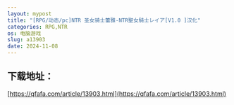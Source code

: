 ```yaml
---
layout: mypost
title: "[RPG/动态/pc]NTR 圣女骑士蕾雅-NTR聖女騎士レイア[V1.0 ]汉化"
categories: RPG,NTR
os: 电脑游戏
slug: a13903
date: 2024-11-08
---
```


## 下载地址：

[https://qfafa.com/article/13903.html](https://qfafa.com/article/13903.html)

